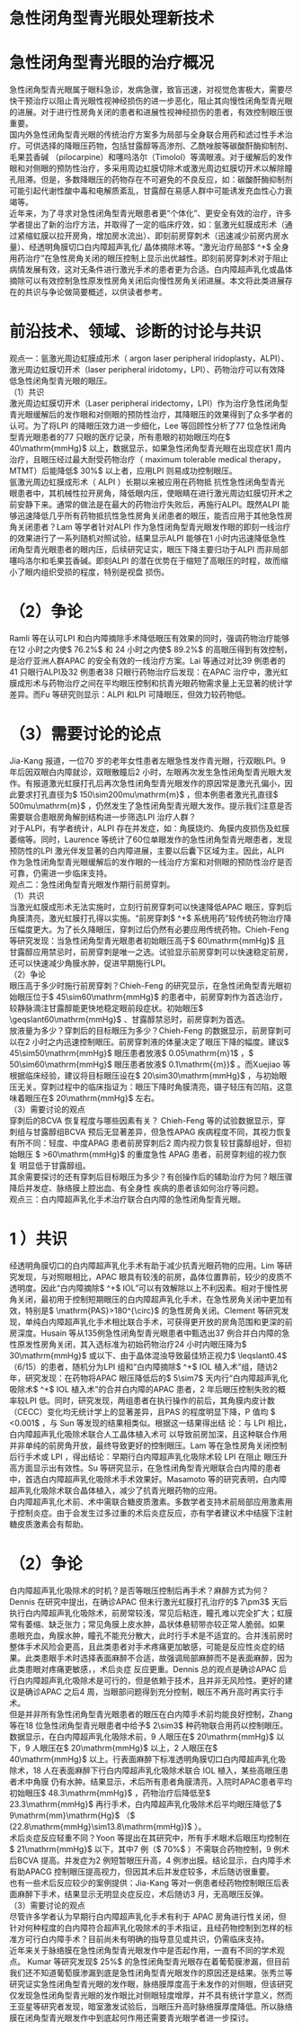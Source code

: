# 急性闭角型青光眼处理新技术  
#  急性闭角型青光眼的治疗概况  
急性闭角型青光眼属于眼科急诊，发病急骤，致盲迅速，对视觉危害极大，需要尽快干预治疗以阻止青光眼性视神经损伤的进一步恶化，阻止其向慢性闭角型青光眼的进展。对于进行性房角关闭的患者和进展性视神经损伤的患者，有效控制眼压很重要。  
国内外急性闭角型青光眼的传统治疗方案多为局部与全身联合用药和滤过性手术治疗。可供选择的降眼压药物，包括甘露醇等高渗剂、乙酰唑胺等碳酸酐酶抑制剂、毛果芸香碱 （pilocarpine）和噻吗洛尔（Timolol）等滴眼液。对于缓解后的发作眼和对侧眼的预防性治疗，多采用周边虹膜切除术或激光周边虹膜切开术以解除瞳孔阻滞。但是，多数降眼压的药物存在不可避免的不良反应，如：碳酸酐酶抑制剂可能引起代谢性酸中毒和电解质紊乱，甘露醇在易感人群中可能诱发充血性心力衰竭等。  
近年来，为了寻求对急性闭角型青光眼患者更“个体化”、更安全有效的治疗，许多学者提出了新的治疗方法，并取得了一定的临床疗效，如：氩激光虹膜成形术（通过紧缩虹膜以拉开房角，增加房水流出）、即刻前房穿刺术（迅速减少前房内房水量）、经透明角膜切口白内障超声乳化/ 晶体摘除术等。“激光治疗局部$ ^+$ 全身用药治疗”在急性房角关闭的眼压控制上显示出优越性。即刻前房穿刺术对于阻止病情发展有效，这对无条件进行激光手术的患者更为合适。白内障超声乳化或晶体摘除可以有效控制急性原发性房角关闭后向慢性房角关闭进展。本文将此类进展存在的共识与争论做简要概述，以供读者参考。  
#  前沿技术、领域、诊断的讨论与共识  
观点一：氩激光周边虹膜成形术（ argon laser peripheral  iridoplasty，ALPI）、激光周边虹膜切开术（laser peripheral iridotomy，LPI）、药物治疗可以有效降低急性闭角型青光眼的眼压。  
（1）共识  
激光周边虹膜切开术（Laser peripheral iridectomy，LPI）作为治疗急性闭角型青光眼缓解后的发作眼和对侧眼的预防性治疗，其降眼压的效果得到了众多学者的认可。为了将LPI 的降眼压效力进一步细化，Lee 等回顾性分析了77 位急性闭角型青光眼患者的77 只眼的医疗记录，所有患眼的初始眼压均在$ 40\mathrm{mmHg}$    以上，数据显示，如果急性闭角型青光眼在出现症状1 周内治疗，且眼压经过最大耐受药物治疗（ maximum tolerable medical  therapy，MTMT）后能降低$ 30\%$  以上者，应用LPI 则易成功控制眼压。  
氩激光周边虹膜成形术（ ALPI ）长期以来被应用在药物抵 抗性急性闭角型青光眼患者中，其机械性拉开房角，降低眼内压，使眼睛在进行激光周边虹膜切开术之前安静下来。通常的做法是在最大的药物治疗失败后，再施行ALPI。既然ALPI 能够迅速降低几乎所有药物抵抗性急性房角关闭患者的眼压，能否应用于其他急性房角关闭患者？Lam 等学者针对ALPI 作为急性闭角型青光眼发作眼的即刻一线治疗的效果进行了一系列随机对照试验，结果显示ALPI 能够在1 小时内迅速降低急性闭角型青光眼患者的眼内压，后续研究证实，眼压下降主要归功于ALPI 而非局部噻吗洛尔和毛果芸香碱。即刻ALPI 的潜在优势在于缩短了高眼压的时程，故而缩小了眼内组织受损的程度，特别是视盘 损伤。  
# （2）争论  
Ramli 等在认可LPI 和白内障摘除手术降低眼压有效果的同时，强调药物治疗能够在12 小时之内使$ 76.2\%$  和 24 小时之内使$ 89.2\%$  的高眼压得到有效控制，是治疗亚洲人群APAC 的安全有效的一线治疗方案。Lai 等通过对比39 例患者的41 只眼行ALPI及32 例患者38 只眼行药物治疗后发现：在APAC 治疗中，激光虹膜成形术与药物治疗之间在平均眼压控制和抗青光眼药物需求量上无显著的统计学差异。而Fu 等研究则显示：ALPI 和LPI 可降眼压，但效力较药物低。  
# （3）需要讨论的论点  
Jia-Kang 报道，一位70 岁的老年女性患者左眼急性发作青光眼，行双眼LPI。9 年后因双眼白内障就诊，双眼散瞳后2 小时，左眼再次发生急性闭角型青光眼大发作。有报道激光虹膜打孔后再次急性闭角型青光眼发作的原因常是激光孔偏小，因此要求打孔直径为$ 150\sim200mu\mathrm{m}$    ，但本例患者激光孔直径$ 500mu\mathrm{m}$    ，仍然发生了急性闭角型青光眼大发作。提示我们注意是否需要联合患眼房角解剖结构进一步筛选LPI 治疗人群？  
对于ALPI，有学者统计，ALPI 存在并发症，如：角膜烧灼、角膜内皮损伤及虹膜萎缩等。同时，Laurence 等统计了60位单眼发作的急性闭角型青光眼患者，发现预防性的LPI 激光伴发显著的白内障进展，主要以后囊下区域为主。因此，ALPI 作为急性闭角型青光眼缓解后的发作眼的一线治疗方案和对侧眼的预防性治疗是否可靠，仍需进一步临床支持。  
观点二：急性闭角型青光眼发作期行前房穿刺。  
（1）共识  
当激光虹膜成形术无法实施时，立刻行前房穿刺可以快速降低APAC 眼压，穿刺后角膜清亮，激光虹膜打孔得以实施。“前房穿刺$ ^+$ 系统用药”较传统药物治疗降压幅度更大。为了长久降眼压，穿刺过后仍然有必要应用传统药物。Chieh-Feng 等研究发现：当急性闭角型青光眼患者初始眼压高于$ 60\mathrm{mmHg}$     且甘露醇应用禁忌时，前房穿刺是唯一之选。试验显示前房穿刺可以快速稳定前房，还可以快速减少角膜水肿，促进早期施行LPI。  
（2）争论  
眼压高于多少时施行前房穿刺？Chieh-Feng 的研究显示，在急性闭角型青光眼初始眼压位于$ 45\sim60\mathrm{mmHg}$     的患者中，前房穿刺作为首选治疗，较静脉滴注甘露醇能更快地稳定眼前段症状。初始眼压$ \geqslant60\mathrm{mmHg}$    、甘露醇禁忌时，前房穿刺为首选。  
放液量为多少？穿刺后的目标眼压为多少？Chieh-Feng 的数据显示，前房穿刺可以在2 小时之内迅速控制眼压。前房穿刺液的体量决定了眼压下降的幅度。建议$ 45\sim50\mathrm{mmHg}$     眼压患者放液$ 0.05\mathrm{m}1$ ，$ 50\sim60\mathrm{mmHg}$     眼压患者放液$ 0.1\mathrm{{m}}$    。而Xuejiao 等根据临床经验，建议将目标眼压设在$ 20\sim30\mathrm{mmHg}$    ，与初始眼压无关。穿刺过程中的临床指证为：眼压下降时角膜清亮，镊子轻压有凹陷，这意味着眼压在$ 20\mathrm{mmHg}$     左右。  
（3）需要讨论的观点  
穿刺后的BCVA 恢复程度与哪些因素有关？ Chieh-Feng 等的试验数据显示，穿刺组与甘露醇组BCVA 预后无显著差异，但急性APAG 疾病程度不同，其视力恢复有所不同：轻度、中度APAG 患者前房穿刺后2 周内视力恢复较甘露醇组好，但初始眼压 $ >60\mathrm{mmHg}$      的重度急性 APAG  患者，前房穿刺组的视力恢复 明显低于甘露醇组。  
其余需要探讨的还有穿刺后目标眼压为多少？有创操作后的辅助治疗为何？眼压骤降后并发症、脉络膜上腔出血、有全身性 疾病的患者该如何治疗等问题。  
观点三：白内障超声乳化手术治疗联合白内障的急性闭角型青光眼。  
# 1 ）共识  
经透明角膜切口的白内障超声乳化手术有助于减少抗青光眼药物的应用。Lim 等研究发现，与对照眼相比，APAC 眼具有较浅的前房，晶体位置靠前，较少的皮质不透明度。因此“白内障摘除$ ^+$ IOL”可以有效解除以上不利因素。相对于慢性房角关闭，最初用于控制短期眼压的白内障超声乳化手术，在急性房角关闭中更加有效，特别是$ \mathrm{PAS}>180^{\circ}$    的急性房角关闭。Clement 等研究发现，单纯白内障超声乳化手术相比联合手术，可获得更开放的房角范围和更深的前房深度。Husain 等从135例急性闭角型青光眼患者中甄选出37 例合并白内障的急性原发性房角关闭，其入选标准为初始药物治疗24 小时内眼压降为$ 30\mathrm{mmHg}$     或以下、由于晶体混浊导致最佳矫正视力$ \leqslant0.4$ （6/15）的患者，随机分为LPI 组和“白内障摘除$ ^+$ IOL 植入术”组，随访2 年，研究发现：在药物将APAC 眼压降低后的$ 5\sim7$  天内行“白内障超声乳化吸除术$ ^+$ IOL 植入术”的合并白内障的APAC 患者，2 年后眼压控制失败的概率较LPI 低。同时，研究发现，两组患者在执行操作的前后，其角膜内皮计数（CECC）变化均无统计学上的显著差异，且PAS 的程度明显下降，P 值均 $ <0.001$  ，与 Sun  等发现的结果相类似。根据这一结果得出结 论：与 LPI  相比，白内障超声乳化吸除术联合人工晶体植入术可 以导致前房加深，且这种联合作用并非单纯的前房角开放，最终导致更好的控制眼压。Lam 等在急性房角关闭控制后行手术或 LPI ，得出结论：早期行白内障超声乳化吸除术较 LPI  在阻止 眼压升高方面显示出有效性。Su 等研究显示，在急性闭角型青光眼联合白内障的患者中，首选白内障超声乳化吸除术手术效果好。Masamoto 等的研究表明，白内障超声乳化吸除术联合晶体植入，减少了抗青光眼药物的应用。  
白内障超声乳化术前、术中需联合糖皮质激素。多数学者支持术前局部应用激素用于控制炎症。由于会发生过多过重的术后炎症反应，亦有学者建议术中结膜下注射糖皮质激素会有帮助。  
# （2）争论  
白内障超声乳化吸除术的时机？是否等眼压控制后再手术？麻醉方式为何？Dennis 在研究中提出，在确诊APAC 但未行激光虹膜打孔治疗的$ 7\pm3$  天后执行白内障超声乳化吸除术，前房常较浅，常见后粘连，瞳孔难以完全扩大；虹膜常有萎缩、缺乏张力；常见角膜上皮水肿，晶状体悬韧带亦较正常人脆弱。如果  
患眼充血，角膜水肿，瞳孔不能充分散大，此时行手术是不适宜的。合并浅前房时整体手术风险会更高，且此类患者对手术疼痛更加敏感，可能是反应性炎症的结果。此类患眼手术时选择表面麻醉不合适，故强调局部麻醉而不是表面麻醉，因为此类患眼对疼痛更敏感，，术后炎症 反应更重。Dennis 总的观点是确诊APAC 后行白内障超声乳化吸除术是可行的，但是依赖于技术，且并非无风险性。更好的建议是确诊APAC 之后4 周，当眼部问题得到充分控制，眼压不再升高时再实行手术。  
但是并非所有急性闭角型青光眼患者的眼压在白内障手术前均能良好控制，Zhang 等在18 位急性闭角型青光眼患者中给予$ 2\sim3$  种药物联合用药以控制眼压。数据显示，在白内障超声乳化吸除术前，9 人眼压在$ 20\mathrm{mmHg}$     以下，9 人眼压在$ 20\mathrm{mmHg}$     以上，2 人眼压在$ 40\mathrm{mmHg}$     以上。行表面麻醉下标准透明角膜切口白内障超声乳化吸除术，18 人在表面麻醉下行白内障超声乳化吸除术联合 IOL  植入，某些高眼压患者术中角膜 仍有水肿。结果显示，术后所有患者角膜清亮，入院时APAC患者平均初始眼压$ 48.3\mathrm{mmHg}$    ，药物治疗后降低至$ 23.3\mathrm{mmHg}$    再行手术，白内障超声乳化吸除术后平均眼压降低了$ 9\mathrm{mm}\mathrm{Hg}$    （$ (22.8\mathrm{mmHg}\sim13.8\mathrm{mmHg})$ ）。  
术后炎症反应轻重不同？Yoon 等提出在其研究中，所有手术眼术后眼压均控制在$ 21\mathrm{mmHg}$     以下，其中7 例（$ 70\%$ ）不需联合药物控制，9 例术后BCVA 提高。并发症为2 例短暂眼压升高，4 例渗出膜。结论显示，白内障手术有助APACG 控制眼压提高视力，但因其术后并发症较多，术后随访很重要。  
也有一些术后反应较少的案例提供：Jia-Kang 等对一例患者经药物控制眼压后表面麻醉下手术，结果显示无明显炎症反应，术后随访3 月，无高眼压反弹。  
（3）需要讨论的观点  
尽管许多学者认为早期行白内障超声乳化手术有利于 APAC 房角进行性关闭，但针对何种程度的白内障符合超声乳化吸除术的手术指证，且经药物控制到怎样的标准方可行白内障手术？目前尚未有明确的指导意见或共识，仍需临床支持。  
近年来关于脉络膜在急性闭角型青光眼发作中是否起作用，一直有不同的学术观点。 Kumar 等研究发现$ 25\%$  的急性闭角型青光眼存在着葡萄膜渗漏，但目前我们还不知道葡萄膜渗漏到底是急性闭角型青光眼发作的原因还是结果。张秀兰等研究证实急性闭角型青光眼的发作眼，脉络膜厚度高于未发作的对侧眼，但该研究仅发现急性闭角型青光眼的发作眼比对侧眼轻度增厚，并不具有统计学意义，然而王亚星等研究者发现，暗室激发试验后，当眼压升高时脉络膜厚度降低。所以脉络膜在闭角型青光眼发作中到底起何作用还需要青光眼学者进一步探讨。  
